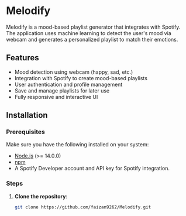 # Melodify

Melodify is a mood-based playlist generator that integrates with Spotify. The application uses machine learning to detect the user's mood via webcam and generates a personalized playlist to match their emotions.

## Features

- Mood detection using webcam (happy, sad, etc.)
- Integration with Spotify to create mood-based playlists
- User authentication and profile management
- Save and manage playlists for later use
- Fully responsive and interactive UI

## Installation

### Prerequisites

Make sure you have the following installed on your system:

- [Node.js](https://nodejs.org/) (>= 14.0.0)
- [npm](https://www.npmjs.com/)
- A Spotify Developer account and API key for Spotify integration.

### Steps

1. **Clone the repository**:
   ```bash
   git clone https://github.com/faizan9262/Melodify.git

